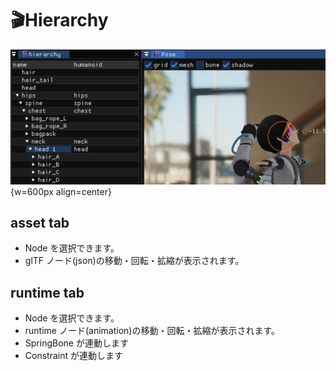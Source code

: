 # 🎬Hierarchy

![docks](hierarchy.jpg){w=600px align=center}

## asset tab

* Node を選択できます。
* glTF ノード(json)の移動・回転・拡縮が表示されます。

## runtime tab

* Node を選択できます。
* runtime ノード(animation)の移動・回転・拡縮が表示されます。
* SpringBone が連動します
* Constraint が連動します

